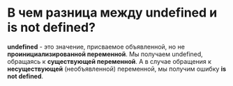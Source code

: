 В чем разница между undefined и is not defined?
=====================

**undefined** - это значение, присваемое объявленной, но не **проинициализированной переменной**. Мы получаем undefined, обращаясь к **существующей переменной**. А в случае обращения к **несуществующей** (необъявленной) переменной, мы получим ошибку **is not defined**.
